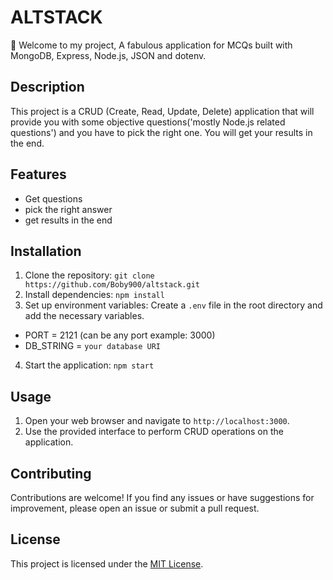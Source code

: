 # ALTSTACK
👋 Welcome to my project, 
A fabulous application for MCQs built with MongoDB, Express, Node.js, JSON and dotenv.

## Description

This project is a CRUD (Create, Read, Update, Delete) application that will provide you with some objective questions('mostly Node.js related questions') and you have to pick the right one.
You will get your results in the end.



## Features

- Get questions
- pick the right answer
- get results in the end


## Installation

1. Clone the repository: `git clone https://github.com/Boby900/altstack.git`
2. Install dependencies: `npm install`
3. Set up environment variables: Create a `.env` file in the root directory and add the necessary variables.
- PORT = 2121 (can be any port example: 3000)
- DB_STRING = `your database URI`
4. Start the application: `npm start`

## Usage

1. Open your web browser and navigate to `http://localhost:3000`.
2. Use the provided interface to perform CRUD operations on the application.

## Contributing

Contributions are welcome! If you find any issues or have suggestions for improvement, please open an issue or submit a pull request.

## License

This project is licensed under the [MIT License](LICENSE).
